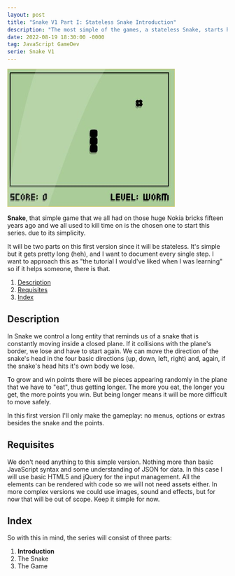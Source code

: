 ```yaml
---
layout: post
title: "Snake V1 Part I: Stateless Snake Introduction"
description: "The most simple of the games, a stateless Snake, starts here."
date: 2022-08-19 18:30:00 -0000
tag: JavaScript GameDev
serie: Snake V1
---
```

![Snake](/images/snake1.jpg)

**Snake**, that simple game that we all had on those huge Nokia bricks fifteen years ago and we all used to kill time on is the chosen one to start this series. due to its simplicity.

It will be two parts on this first version since it will be stateless. It's simple but it gets pretty long (heh), and I want to document every single step. I want to approach this as "the tutorial I would've liked when I was learning" so if it helps someone, there is that.

1. [Description](#description)
2. [Requisites](#requisites)
3. [Index](#index)

## Description

In Snake we control a long entity that reminds us of a snake that is constantly moving inside a closed plane. If it collisions with the plane's border, we lose and have to start again. We can move the direction of the snake's head in the four basic directions (up, down, left, right) and, again, if the snake's head hits it's own body we lose.

To grow and win points there will be pieces appearing randomly in the plane that we have to "eat", thus getting longer. The more you eat, the longer you get, the more points you win. But being longer means it will be more difficult to move safely.

In this first version I'll only make the gameplay: no menus, options or extras besides the snake and the points.

## Requisites

We don't need anything to this simple version. Nothing more than basic JavaScript syntax and some understanding of JSON for data. In this case I will use basic HTML5 and jQuery for the input management. All the elements can be rendered with code so we will not need assets either. In more complex versions we could use images, sound and effects, but for now that will be out of scope. Keep it simple for now.

## Index

So with this in mind, the series will consist of three parts:

1. **Introduction**
2. The Snake
3. The Game
